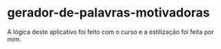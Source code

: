 # gerador-de-palavras-motivadoras
A lógica deste aplicativo foi feito com o curso e a estilização foi feita por mim.
